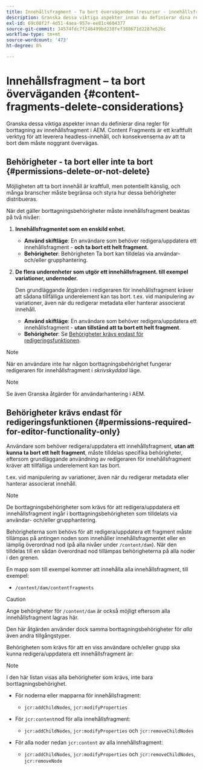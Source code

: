 ```yaml
---
title: Innehållsfragment - Ta bort överväganden (resurser - innehållsfragment)
description: Granska dessa viktiga aspekter innan du definierar dina regler för borttagning av innehållsfragment i AEM. Content Fragments är ett kraftfullt verktyg för att leverera headless-innehåll, och konsekvenserna av att ta bort dem måste noggrant övervägas.
exl-id: 69c08f2f-4d51-4aea-957e-ee81c4604377
source-git-commit: 34574fdc7f246499bd238fef388671d2287e62bc
workflow-type: tm+mt
source-wordcount: '473'
ht-degree: 8%

---
```


# Innehållsfragment – ta bort överväganden {#content-fragments-delete-considerations}

Granska dessa viktiga aspekter innan du definierar dina regler för borttagning av innehållsfragment i AEM. Content Fragments är ett kraftfullt verktyg för att leverera headless-innehåll, och konsekvenserna av att ta bort dem måste noggrant övervägas.

## Behörigheter - ta bort eller inte ta bort {#permissions-delete-or-not-delete}

Möjligheten att ta bort innehåll är kraftfull, men potentiellt känslig, och många branscher måste begränsa och styra hur dessa behörigheter distribueras.

När det gäller borttagningsbehörigheter måste innehållsfragment beaktas på två nivåer:

1. **Innehållsfragmentet som en enskild enhet.**

   * **Använd skiftläge**: En användare som behöver redigera/uppdatera ett innehållsfragment - **och ta bort ett helt fragment**.
   * **Behörigheter**: Behörigheten Ta bort kan tilldelas via användar- och/eller grupphantering. <!-- The [Delete](/help/sites-administering/security.md#actions) permission can be [assigned through User and/or Group Management](/help/sites-administering/security.md#managing-permissions). -->

2. **De flera underenheter som utgör ett innehållsfragment. till exempel variationer, undernoder.**

   Den grundläggande åtgärden i redigeraren för innehållsfragment kräver att sådana tillfälliga underelement kan tas bort. t.ex. vid manipulering av variationer, även när du redigerar metadata eller hanterar associerat innehåll.

   * **Använd skiftläge**: En användare som behöver redigera/uppdatera ett innehållsfragment - **utan tillstånd att ta bort ett helt fragment**.
   * **Behörigheter**: Se [Behörigheter krävs endast för redigeringsfunktionen](#permissions-required-for-editor-functionality-only).

>[!NOTE]
>
>När en användare inte har någon borttagningsbehörighet fungerar redigeraren för innehållsfragment i *skrivskyddad* läge. <!-- When a user does not have any [Delete](/help/sites-administering/security.md#actions) permissions, the Content Fragment editor operates in *read-only* mode. -->

>[!NOTE]
>
>Se även Granska åtgärder för användarhantering i AEM. <!-- See also [How to Audit User Management Operations in AEM](/help/sites-administering/audit-user-management-operations.md). -->

## Behörigheter krävs endast för redigeringsfunktionen {#permissions-required-for-editor-functionality-only}

Användare som behöver redigera/uppdatera ett innehållsfragment, **utan att kunna ta bort ett helt fragment**, måste tilldelas specifika behörigheter, eftersom grundläggande användning av redigeraren för innehållsfragment kräver att tillfälliga underelement kan tas bort.

t.ex. vid manipulering av variationer, även när du redigerar metadata eller hanterar associerat innehåll.

>[!NOTE]
>
>De borttagningsbehörigheter som krävs för att redigera/uppdatera ett innehållsfragment ingår i borttagningsbehörigheten som tilldelats via användar- och/eller grupphantering. <!-- The delete permissions, required to edit/update a Content Fragment, are included in the Delete permission [assigned through User and/or Group Management](/help/sites-administering/security.md#managing-permissions). -->

Behörigheterna som behövs för att redigera/uppdatera ett fragment måste tillämpas på antingen noden som innehåller innehållsfragmentet eller en lämplig överordnad nod (på alla nivåer under `/content/dam`). När den tilldelas till en sådan överordnad nod tillämpas behörigheterna på alla noder i den grenen.

En mapp som till exempel kommer att innehålla alla innehållsfragment, till exempel:

* `/content/dam/contentfragments`

>[!CAUTION]
>
>Ange behörigheter för `/content/dam` är också möjligt eftersom alla innehållsfragment lagras här.
>
>Den här åtgärden använder dock samma borttagningsbehörigheter för *alla* även andra tillgångstyper.

Behörigheten som krävs för att en viss användare och/eller grupp ska kunna redigera/uppdatera ett innehållsfragment är:

>[!NOTE]
>
>I den här listan visas alla behörigheter som krävs, inte bara borttagningsbehörighet.

* För noderna eller mapparna för innehållsfragment:

   * `jcr:addChildNodes`, `jcr:modifyProperties`

* För `jcr:content`nod för alla innehållsfragment:

   * `jcr:addChildNodes`, `jcr:modifyProperties` och `jcr:removeChildNodes`

* För alla noder nedan `jcr:content` av alla innehållsfragment:

   * `jcr:addChildNodes`, `jcr:modifyProperties` och `jcr:removeChildNodes`, `jcr:removeNode`

<!-- There is no CRXDE Lite -->

<!--
These `remove` privileges must be [administered using Access Control Lists, within CRXDE Lite](/help/sites-administering/user-group-ac-admin.md#access-right-management). 

The `add` and `modify` privileges can also be administered in CRXDE Lite, or using the User Management console.

For example, the definition of the `remove` privileges for a group `content-authors-no-delete`:

![cf-delete-03](assets/cf-delete-03.png)
-->
